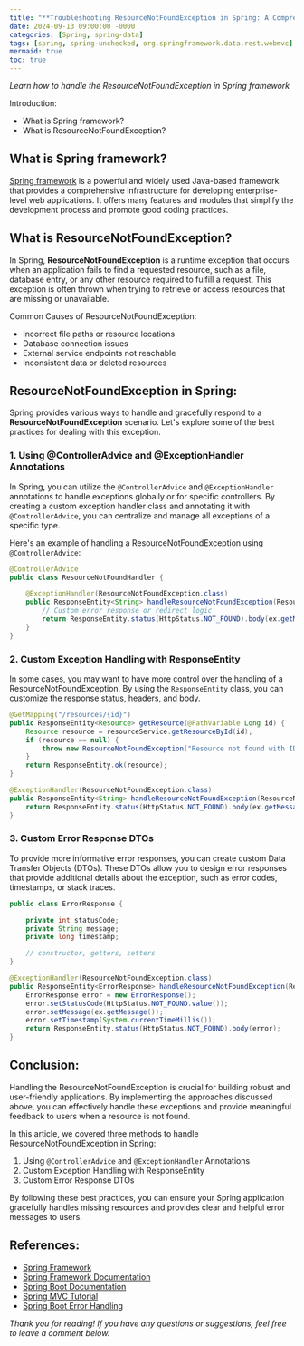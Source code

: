 ```yaml
---
title: "**Troubleshooting ResourceNotFoundException in Spring: A Comprehensive Guide**"
date: 2024-09-13 09:00:00 -0000
categories: [Spring, spring-data]
tags: [spring, spring-unchecked, org.springframework.data.rest.webmvc]
mermaid: true
toc: true
---
```


*Learn how to handle the ResourceNotFoundException in Spring framework*

Introduction:
- What is Spring framework?
- What is ResourceNotFoundException?

What is Spring framework?
------------------------------
[Spring framework](https://spring.io/) is a powerful and widely used Java-based framework that provides a comprehensive infrastructure for developing enterprise-level web applications. It offers many features and modules that simplify the development process and promote good coding practices.

What is ResourceNotFoundException?
----------------------------------------------
In Spring, **ResourceNotFoundException** is a runtime exception that occurs when an application fails to find a requested resource, such as a file, database entry, or any other resource required to fulfill a request. This exception is often thrown when trying to retrieve or access resources that are missing or unavailable.

Common Causes of ResourceNotFoundException:
- Incorrect file paths or resource locations
- Database connection issues
- External service endpoints not reachable
- Inconsistent data or deleted resources

ResourceNotFoundException in Spring:
---------------------------------------------
Spring provides various ways to handle and gracefully respond to a **ResourceNotFoundException** scenario. Let's explore some of the best practices for dealing with this exception.

### 1. Using @ControllerAdvice and @ExceptionHandler Annotations
In Spring, you can utilize the `@ControllerAdvice` and `@ExceptionHandler` annotations to handle exceptions globally or for specific controllers. By creating a custom exception handler class and annotating it with `@ControllerAdvice`, you can centralize and manage all exceptions of a specific type.

Here's an example of handling a ResourceNotFoundException using `@ControllerAdvice`:

```java
@ControllerAdvice
public class ResourceNotFoundHandler {

    @ExceptionHandler(ResourceNotFoundException.class)
    public ResponseEntity<String> handleResourceNotFoundException(ResourceNotFoundException ex) {
        // Custom error response or redirect logic
        return ResponseEntity.status(HttpStatus.NOT_FOUND).body(ex.getMessage());
    }
}
```

### 2. Custom Exception Handling with ResponseEntity
In some cases, you may want to have more control over the handling of a ResourceNotFoundException. By using the `ResponseEntity` class, you can customize the response status, headers, and body.

```java
@GetMapping("/resources/{id}")
public ResponseEntity<Resource> getResource(@PathVariable Long id) {
    Resource resource = resourceService.getResourceById(id);
    if (resource == null) {
        throw new ResourceNotFoundException("Resource not found with ID: " + id);
    }
    return ResponseEntity.ok(resource);
}

@ExceptionHandler(ResourceNotFoundException.class)
public ResponseEntity<String> handleResourceNotFoundException(ResourceNotFoundException ex) {
    return ResponseEntity.status(HttpStatus.NOT_FOUND).body(ex.getMessage());
}
```

### 3. Custom Error Response DTOs
To provide more informative error responses, you can create custom Data Transfer Objects (DTOs). These DTOs allow you to design error responses that provide additional details about the exception, such as error codes, timestamps, or stack traces.

```java
public class ErrorResponse {

    private int statusCode;
    private String message;
    private long timestamp;

    // constructor, getters, setters
}

@ExceptionHandler(ResourceNotFoundException.class)
public ResponseEntity<ErrorResponse> handleResourceNotFoundException(ResourceNotFoundException ex) {
    ErrorResponse error = new ErrorResponse();
    error.setStatusCode(HttpStatus.NOT_FOUND.value());
    error.setMessage(ex.getMessage());
    error.setTimestamp(System.currentTimeMillis());
    return ResponseEntity.status(HttpStatus.NOT_FOUND).body(error);
}
```

Conclusion:
---------------
Handling the ResourceNotFoundException is crucial for building robust and user-friendly applications. By implementing the approaches discussed above, you can effectively handle these exceptions and provide meaningful feedback to users when a resource is not found.

In this article, we covered three methods to handle ResourceNotFoundException in Spring:

1. Using `@ControllerAdvice` and `@ExceptionHandler` Annotations
2. Custom Exception Handling with ResponseEntity
3. Custom Error Response DTOs

By following these best practices, you can ensure your Spring application gracefully handles missing resources and provides clear and helpful error messages to users.

References:
---------------
- [Spring Framework](https://spring.io/)
- [Spring Framework Documentation](https://docs.spring.io/spring-framework/docs/current/reference/html/)
- [Spring Boot Documentation](https://docs.spring.io/spring-boot/docs/current/reference/html/)
- [Spring MVC Tutorial](https://www.baeldung.com/spring-mvc-tutorial)
- [Spring Boot Error Handling](https://www.baeldung.com/spring-boot-error-handling)

*Thank you for reading! If you have any questions or suggestions, feel free to leave a comment below.*
